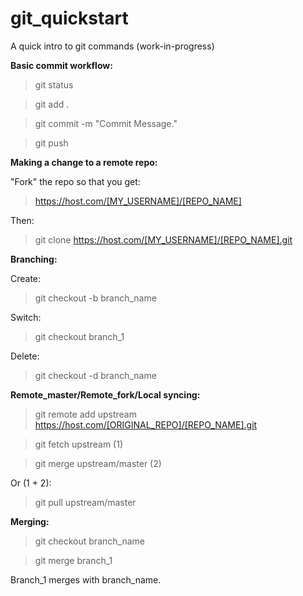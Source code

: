 git_quickstart
==============

A quick intro to git commands (work-in-progress)

**Basic commit workflow:**

> git status

> git add .

> git commit -m "Commit Message."

> git push

**Making a change to a remote repo:**

"Fork" the repo so that you get: 

> https://host.com/[MY_USERNAME]/[REPO_NAME]

Then:

> git clone  https://host.com/[MY_USERNAME]/[REPO_NAME].git

**Branching:**

Create:

> git checkout -b branch_name

Switch:

> git checkout branch_1

Delete:

> git checkout -d branch_name

**Remote_master/Remote_fork/Local syncing:**

> git remote add upstream https://host.com/[ORIGINAL_REPO]/[REPO_NAME].git

> git fetch upstream (1)

> git merge upstream/master (2)

Or (1 + 2):

> git pull upstream/master

**Merging:**

> git checkout branch_name

> git merge branch_1

Branch_1 merges with branch_name.

